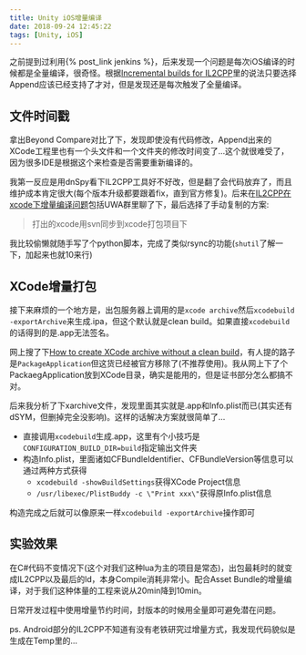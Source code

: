 ```yaml
---
title: Unity iOS增量编译
date: 2018-09-24 12:45:22
tags: [Unity, iOS]
---
```


之前提到过利用{% post_link jenkins %}，后来发现一个问题是每次iOS编译的时候都是全量编译，很奇怪。根据[Incremental builds for IL2CPP](https://forum.unity.com/threads/incremental-builds-for-il2cpp.365470/)里的说法只要选择Append应该已经支持了才对，但是发现还是每次触发了全量编译。

<!--more-->

## 文件时间戳

拿出Beyond Compare对比了下，发现即使没有代码修改，Append出来的XCode工程里也有一个头文件和一个文件夹的修改时间变了...这个就很难受了，因为很多IDE是根据这个来检查是否需要重新编译的。

我第一反应是用dnSpy看下IL2CPP工具好不好改，但是翻了会代码放弃了，而且维护成本肯定很大(每个版本升级都要跟着fix，直到官方修复)。后来在[IL2CPP在xcode下增量编译问题](https://answer.uwa4d.com/question/5b90ebbb670c1a61c64d6cd3)包括UWA群里聊了下，最后选择了手动复制的方案:

> 打出的xcode用svn同步到xcode打包项目下

我比较偷懒就随手写了个python脚本，完成了类似rsync的功能(`shutil`了解一下，加起来也就10来行)

## XCode增量打包

接下来麻烦的一个地方是，出包服务器上调用的是`xcode archive`然后`xcodebuild -exportArchive`来生成.ipa，但这个默认就是clean build。如果直接`xcodebuild`的话得到的是.app无法签名。

网上搜了下[How to create XCode archive without a clean build](https://stackoverflow.com/questions/14640816/how-to-create-xcode-archive-without-a-clean-build)，有人提的路子是`PackageApplication`但这货已经被官方移除了(不推荐使用)。我从网上下了个PackaegApplication放到XCode目录，确实是能用的，但是证书部分怎么都搞不对。

后来我分析了下xarchive文件，发现里面其实就是.app和Info.plist而已(其实还有dSYM，但删掉完全没影响)。这样的话解决方案就很简单了...

- 直接调用`xcodebuild`生成.app，这里有个小技巧是`CONFIGURATION_BUILD_DIR=build`指定输出文件夹
- 构造Info.plist，里面诸如CFBundleIdentifier、CFBundleVersion等信息可以通过两种方式获得
	- `xcodebuild -showBuildSettings`获得XCode Project信息
	- `/usr/libexec/PlistBuddy -c \"Print xxx\"`获得原Info.plist信息

构造完成之后就可以像原来一样`xcodebuild -exportArchive`操作即可

## 实验效果

在C#代码不变情况下(这个对我们这种lua为主的项目是常态)，出包最耗时的就变成IL2CPP以及最后的ld，本身Compile消耗非常小。配合Asset Bundle的增量编译，对于我们这种体量的工程来说从20min降到10min。

日常开发过程中使用增量节约时间，封版本的时候用全量即可避免潜在问题。

ps. Android部分的IL2CPP不知道有没有老铁研究过增量方式，我发现代码貌似是生成在Temp里的...